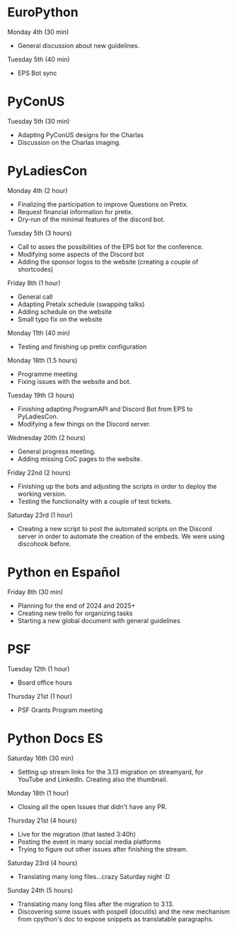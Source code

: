 # EuroPython

Monday 4th (30 min)

* General discussion about new guidelines.

Tuesday 5th (40 min)

* EPS Bot sync

# PyConUS

Tuesday 5th (30 min)

* Adapting PyConUS designs for the Charlas
* Discussion on the Charlas imaging.

# PyLadiesCon

Monday 4th (2 hour)

* Finalizing the participation to improve Questions on Pretix.
* Request financial information for pretix.
* Dry-run of the minimal features of the discord bot.

Tuesday 5th (3 hours)

* Call to asses the possibilities of the EPS bot for the conference.
* Modifying some aspects of the Discord bot
* Adding the sponsor logos to the website (creating a couple of shortcodes)

Friday 8th (1 hour)

* General call
* Adapting Pretalx schedule (swapping talks)
* Adding schedule on the website
* Small typo fix on the website

Monday 11th (40 min)

* Testing and finishing up pretix configuration

Monday 18th (1.5 hours)

* Programme meeting
* Fixing issues with the website and bot.

Tuesday 19th (3 hours)

* Finishing adapting ProgramAPI and Discord Bot from EPS to PyLadiesCon.
* Modifying a few things on the Discord server.

Wednesday 20th (2 hours)

* General progress meeting.
* Adding missing CoC pages to the website.

Friday 22nd (2 hours)

* Finishing up the bots and adjusting the scripts in order to deploy the working version.
* Testing the functionality with a couple of test tickets.

Saturday 23rd (1 hour)

* Creating a new script to post the automated scripts on the Discord server in order to automate the
  creation of the embeds. We were using discohook before.

# Python en Español

Friday 8th (30 min)

* Planning for the end of 2024 and 2025+
* Creating new trello for organizing tasks
* Starting a new global document with general guidelines

# PSF

Tuesday 12th (1 hour)

* Board office hours

Thursday 21st (1 hour)

* PSF Grants Program meeting

# Python Docs ES

Saturday 16th (30 min)

* Setting up stream links for the 3.13 migration on streamyard,
  for YouTube and LinkedIn. Creating also the thumbnail.

Monday 18th (1 hour)

* Closing all the open Issues that didn't have any PR.

Thursday 21st (4 hours)

* Live for the migration (that lasted 3:40h)
* Posting the event in many social media platforms
* Trying to figure out other issues after finishing the stream.

Saturday 23rd (4 hours)

* Translating many long files...crazy Saturday night :D

Sunday 24th (5 hours)

* Translating many long files after the migration to 3.13.
* Discovering some issues with pospell (docutils) and the new mechanism
  from cpython's doc to expose snippets as translatable paragraphs.

